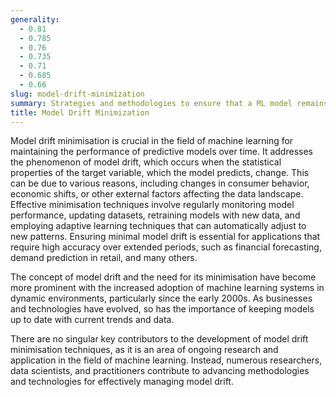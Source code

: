 ```yaml
---
generality:
  - 0.81
  - 0.785
  - 0.76
  - 0.735
  - 0.71
  - 0.685
  - 0.66
slug: model-drift-minimization
summary: Strategies and methodologies to ensure that a ML model remains accurate and relevant over time as the underlying data changes.
title: Model Drift Minimization
---
```


Model drift minimisation is crucial in the field of machine learning for maintaining the performance of predictive models over time. It addresses the phenomenon of model drift, which occurs when the statistical properties of the target variable, which the model predicts, change. This can be due to various reasons, including changes in consumer behavior, economic shifts, or other external factors affecting the data landscape. Effective minimisation techniques involve regularly monitoring model performance, updating datasets, retraining models with new data, and employing adaptive learning techniques that can automatically adjust to new patterns. Ensuring minimal model drift is essential for applications that require high accuracy over extended periods, such as financial forecasting, demand prediction in retail, and many others.

The concept of model drift and the need for its minimisation have become more prominent with the increased adoption of machine learning systems in dynamic environments, particularly since the early 2000s. As businesses and technologies have evolved, so has the importance of keeping models up to date with current trends and data.

There are no singular key contributors to the development of model drift minimisation techniques, as it is an area of ongoing research and application in the field of machine learning. Instead, numerous researchers, data scientists, and practitioners contribute to advancing methodologies and technologies for effectively managing model drift.
